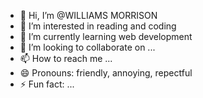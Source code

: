 - 👋 Hi, I’m @WILLIAMS MORRISON
- 👀 I’m interested in reading and coding
- 🌱 I’m currently learning web development
- 💞️ I’m looking to collaborate on ...
- 📫 How to reach me ...
- 😄 Pronouns: friendly, annoying, repectful
- ⚡ Fun fact: ...

<!---
SPIDEY-WILLIAMS/SPIDEY-WILLIAMS is a ✨ special ✨ repository because its `README.md` (this file) appears on your GitHub profile.
You can click the Preview link to take a look at your changes.
--->
